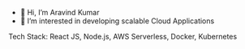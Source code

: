 - 👋 Hi, I’m Aravind Kumar
- 👀 I’m interested in developing scalable Cloud Applications 

Tech Stack:
React JS, Node.js, AWS Serverless, Docker, Kubernetes
